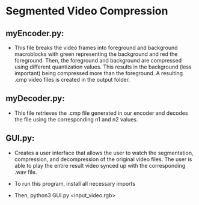 # Segmented Video Compression
## myEncoder.py:
- This file breaks the video frames into foreground and background macroblocks with green representing the background and red the foreground. Then, the foreground and background are compressed using different quantization values. This results in the background (less important) being compressed more than the foreground. A resulting .cmp video files is created in the output folder.
## myDecoder.py:
- This file retrieves the .cmp file generated in our encoder and decodes the file using the corresponding n1 and n2 values.
## GUI.py:
- Creates a user interface that allows the user to watch the segmentation, compression, and decompression of the original video files. The user is able to play the entire result video synced up with the corresponding .wav file.
  
- To run this program, install all necessary imports
- Then, python3 GUI.py <input_video.rgb> <n1> <n2>
